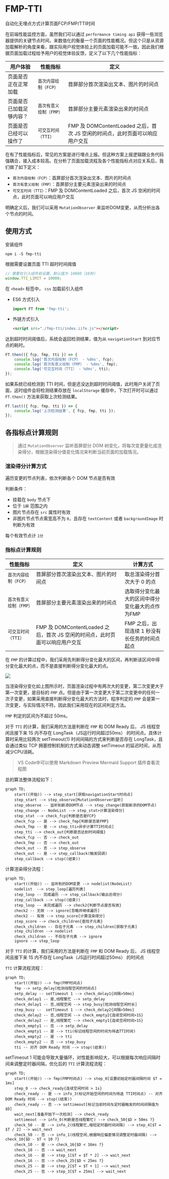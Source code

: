 # FMP-TTI
自动化无埋点方式计算页面FCP/FMP/TTI时间

在前端性能监控方面，虽然我们可以通过 `performance timing api` 获得一些浏览器提供的关键节点时间，来数值化的衡量一个页面的性能概况。但这个只是从资源加载解析的角度来看，跟实际用户视觉体验上的页面加载可能不一致。因此我们根据页面加载过程给予用户的视觉体验反馈，定义了以下几个性能指标：

| 用户体验 | 性能指标 | 定义 |
| - | - | - |
| 页面是否正在正常加载 | `首次内容绘制（FCP）` | 首屏部分首次渲染出文本、图片的时间点 |
| 页面是否已加载足够内容？ | `首次有意义绘制（FMP）` | 首屏部分主要元素渲染出来的时间点 |
| 页面是否已经可以操作了 | `可交互时间（TTI）` | FMP 及 DOMContentLoaded 之后，首次 JS 空闲的时间点，此时页面可以响应用户交互 |

在有了性能指标后，常见的方案是进行埋点上报。但这种方案上报逻辑跟业务代码强耦合，接入成本较高。在分析了页面加载流程及各个性能指标点对应关系后，我们做了如下定义：
- `首次内容绘制（FCP）`：首屏部分首次渲染出文本、图片的时间点
- `首次有意义绘制（FMP）`：首屏部分主要元素渲染出来的时间点
- `可交互时间（TTI）`：FMP 及 DOMContentLoaded 之后，首次 JS 空闲的时间点，此时页面可以响应用户交互

明确定义后，我们可以采用 `MutationObserver` 来监听DOM变更，从而分析出各个节点的时间。

## 使用方式

安装组件

```shell
npm i -S fmp-tti
```

根据需要设置页面 TTI 超时时间阈值

```js
// 需要在引入组件前设置，默认值为 10000（10秒）
window.TTI_LIMIT = 10000;
```

在 `<head>` 标签中， `css` 加载前引入组件
- ES6 方式引入
    ```js
    import FT from 'fmp-tti';
    ```
- 外链方式引入
    ```html
    <script src="./fmp-tti/index.iife.js"></script>
    ```

达到超时时间阈值后，系统会返回检测结果，值为从 `navigationStart` 到对应节点的耗时。
```js
FT.then(({ fcp, fmp, tti }) => {
    console.log('首次内容绘制（FCP） - %dms', fcp);
    console.log('首次有意义绘制（FMP） - %dms', fmp);
    console.log('可交互时间（TTI） - %dms', tti);
});
```

如果系统已经检测到 TTI 时间，但是还没达到超时时间阈值，此时用户关闭了页面，这时组件会将检测结果存放在 `localStorage` 缓存中，下次打开时可以通过 `FT.then()` 方法来获取上次检测结果。
```js
FT.last(({ fcp, fmp, tti }) => {
    console.log('上次检测结果', { fcp, fmp, tti });
});
```

## 各指标点计算规则

> 通过 `MutationObserver` 监听首屏部分 DOM 树变化，将每次变更量化成渲染得分，根据渲染得分值变化情况来判断当前页面的加载情况。

### 渲染得分计算方式

遍历变更的节点列表，依次判断各个 DOM 节点是否有效

判断条件：
- 挂载在 `body` 节点下
- 位于 `1屏` 范围之内
- 图片节点存在 `src` 属性时有效
- 非图片节点节点需宽高不为 `0`，且存在 `textContent` 或者 `backgroundImage` 时判断为有效

每个有效节点计 `1分`

### 指标点计算规则

| 性能指标 | 定义 | 计算方式 |
|-|-|-
| `首次内容绘制（FCP）` | 首屏部分首次渲染出文本、图片的时间点 | 取总渲染得分首次大于 0 的点 |
| `首次有意义绘制（FMP）` | 首屏部分主要元素渲染出来的时间点 | 选取得分变化最大的区间中得分变化最大的点作为FMP |
| `可交互时间（TTI）` | FMP 及 DOMContentLoaded 之后，首次 JS 空闲的时间点，此时页面可以响应用户交互 | FMP 之后，出现连续 1 秒没有长任务的时间点起点 |

在 `FMP` 的计算过程中，我们采用先判断得分变化最大的区间，再判断该区间中得分变化最大的点，而不是直接判断得分变化最大的点。

![](https://y.gtimg.cn/music/common/upload/t_cm3_photo_publish/1742624.png)

当渲染得分变化如上图所示时，页面渲染过程中有两次大的变更，第二次变更大于第一次变更，是目标的 `FMP` 点。但是由于第一次变更大于第二次变更中的任何一次子变更，如果采用直接判断得分变化最大的方法时，程序判定的 `FMP` 会是第一次变更，与实际情况不符。因此我们采用现在的区间判定方法。

`FMP` 判定的区间为不超过 50ms。

对于 `TTI` 的计算，我们采用的方法是判断在 `FMP` 和 DOM Ready 后， JS 线程空闲且接下来 1S 内不存在 LongTask（JS运行时间超过50ms） 的时间点。具体计算时采用比较两次 setTimeout(1) 时间间隔的方式来判断是否存在 LongTask，且会通过类似 TCP 拥塞控制机制的方式来动态调整 setTimeout 的延迟时间，从而减少CPU消耗。

> VS Code中可以使用 Markdown Preview Mermaid Support 插件查看流程图

总的算法整体流程如下：
```mermaid
graph TD;
    start((开始)) --> step_start[获取navigationStart时间点]
    step_start --> step_observe[MutationObserver监听]
    step_observe -- 监听到新添DOM节点 --> step_change(获取新添的DOM节点)
    step_change -- NodeList --> step_stat>计算渲染得分]
    step_stat --> check_fcp{判断是否是FCP}
    check_fcp -- 是 --> check_fmp{判断是否是FMP}
    check_fmp -- 是 --> step_tti>异步计算TTI时间点]
    step_tti --> check_out{判断是否达到时间阈值}
    check_fcp -- 否 --> check_out
    check_fmp -- 否 --> check_out
    check_out -- 否 --> step_observe
    check_out -- 是 --> step_callback(触发回调)
    step_callback --> stop((结束))
```

计算渲染得分流程：
```mermaid
graph TD;
    start((开始)) -- 监听到的DOM变更 --> nodelist(NodeList)
    nodelist  --> step_loop[遍历列表]
    step_loop -- 完成遍历 --> step_callback(输出总得分)
    step_callback --> stop((结束))
    step_loop -- 未完成遍历 --> check2{判断节点是否有效}
    check2 -- 无效 --> ignore[忽略并继续遍历]
    check2 -- 有效 --> step_score[计算渲染得分]
    step_score --> check_children{查找子元素}
    check_children -- 存在子元素 --> step_children[获取子元素]
    step_children --> nodelist
    check_children -- 不存在子元素 --> ignore
    ignore --> step_loop
```

对于 `TTI` 的计算，我们采用的方法是判断在 `FMP` 和 DOM Ready 后， JS 线程空闲且接下来 1S 内不存在 LongTask（JS运行时间超过50ms） 的时间点

`TTI` 计算流程流程：
```mermaid
graph TD;
    start((开始)) --> fmp(FMP时间点)
    fmp --> setp_delay[检测线程空闲的时间点]
    setp_delay -- setTimeout 1 --> check_delay1{间隔>50ms}
    check_delay1 -- 是,线程繁忙 --> setp_delay
    check_delay1 -- 否,线程空闲 --> step_busy[检测线程空闲时长]
    step_busy --  setTimeout 1 --> check_delay2{间隔>50ms}
    check_delay2 -- 否,线程空闲 --> check_empty2{连续空闲时间>1S}
    check_delay2 -- 是,线程繁忙 --> check_empty1{连续空闲时间>1S}
    check_empty1 -- 否 --> setp_delay
    check_empty1 -- 是 --> tti(标记线程空闲的时间为待选TTI时间)
    check_empty2 -- 是 --> tti
    check_empty2 -- 否 --> step_busy
    tti -- 对齐 DOM Ready 时间 --> stop((结束))
```

setTimeout 1 可能会导致大量循环，对性能影响较大，可以根据每次响应间隔时间来调整定时器间隔，优化后的 `TTI` 计算流程流程：

```mermaid
graph TD;
    start((开始)) --> fmp(FMP时间点) --> step_0[设置初始定时器间隔时间 $T = 1ms]
    step_0 --> check_ready{连续空闲时间 > 1s}
    check_ready -- 是 --> info_3(标记开始空闲的时间为待选 TTI时间点) -- 对齐 DOM Ready 时间 --> stop((结束))
    check_ready -- 否 --> settimeout[标记当前时间与定时器触发的时间间隔值为 $D]
    wait_next[准备开始下一次检测] --> check_ready
    settimeout --> info_0(判断是否线程繁忙) --> check_50{$D > 50ms ?}
    check_50 -- 是 --> info_2(线程繁忙,缩短定时器时间间隔) --> step_4[$T = $T / 2] --> wait_next
    check_50 -- 否 --> info_1(线程空闲,根据响应偏差情况调整定时器间隔) --> check_10{$D - $T < 10 ?}
    check_10 -- 是 --> check_16{$D < 16ms ?}
    check_10 -- 否 --> wait_next
    check_16 -- 是 --> step_1[$T = $T * 2] --> wait_next
    check_16 -- 否 --> check_25{$D < 25ms ?}
    check_25 -- 是 --> step_2[$T = $T + 1] --> wait_next
    check_25 -- 否 --> step_3[$T = 25ms] --> wait_next
```
